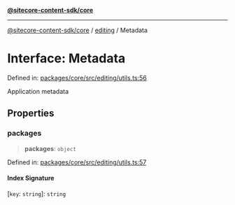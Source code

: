 [**@sitecore-content-sdk/core**](../../README.md)

***

[@sitecore-content-sdk/core](../../README.md) / [editing](../README.md) / Metadata

# Interface: Metadata

Defined in: [packages/core/src/editing/utils.ts:56](https://github.com/Sitecore/content-sdk/blob/5647269998b9306151914ae421806dad763f924a/packages/core/src/editing/utils.ts#L56)

Application metadata

## Properties

### packages

> **packages**: `object`

Defined in: [packages/core/src/editing/utils.ts:57](https://github.com/Sitecore/content-sdk/blob/5647269998b9306151914ae421806dad763f924a/packages/core/src/editing/utils.ts#L57)

#### Index Signature

\[`key`: `string`\]: `string`
